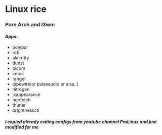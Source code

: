# Linux rice
### Pure Arch and I3wm
#### Apps:
<ul>
  <li>polybar</li>
  <li>rofi</li>
  <li>alacritty</li> 
  <li>dunst</li> 
  <li>picom</li> 
  <li>cmus</li> 
  <li>ranger</li> 
  <li>pipewire(or pulseaudio or alsa..)</li> 
  <li>nitrogen</li> 
  <li>lxappearance</li> 
  <li>neofetch</li> 
  <li>thunar</li> 
  <li>brightnessctl</li>
</ul>

##### I copied already exiting configs from youtube channel ***ProLinux*** and just modified for me
